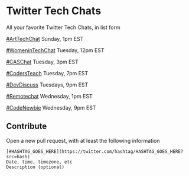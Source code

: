 # Twitter Tech Chats

All your favorite Twitter Tech Chats, in list form

[#ArtTechChat](https://twitter.com/hashtag/arttechchat?src=hash)
Sunday, 1pm EST

[#WomeninTechChat](https://twitter.com/hashtag/WomeninTechChat?src=hash)
Tuesday, 12pm EST

[#CASChat](https://twitter.com/hashtag/CASChat?src=hash)
Tuesday, 3pm EST

[#CodersTeach](https://twitter.com/hashtag/CodersTeach?src=hash)
Tuesday, 7pm EST

[#DevDiscuss](https://twitter.com/hashtag/DevDiscuss?src=hash)
Tuesdays, 9pm EST

[#Remotechat](https://twitter.com/hashtag/Remotechat?src=hash)
Wednesday, 1pm EST

[#CodeNewbie](https://twitter.com/hashtag/CodeNewbie?src=hash)
Wednesday, 9pm EST


## Contribute

Open a new pull request, with at least the following information


```
[#HASHTAG_GOES_HERE](https://twitter.com/hashtag/HASHTAG_GOES_HERE?src=hash)
Date, time, timezone, etc
Description (optional)
```
